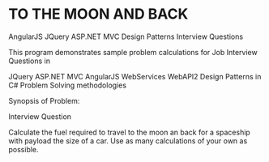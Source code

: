 # TO THE MOON AND BACK
AngularJS JQuery ASP.NET MVC Design Patterns Interview Questions

This program demonstrates sample problem calculations for Job Interview Questions in

JQuery
ASP.NET MVC
AngularJS
WebServices
WebAPI2
Design Patterns in C#
Problem Solving methodologies


Synopsis of Problem:

Interview Question

Calculate the fuel required to travel to the moon an back for a spaceship with
payload the size of a car. Use as many calculations of your own as possible.
   

